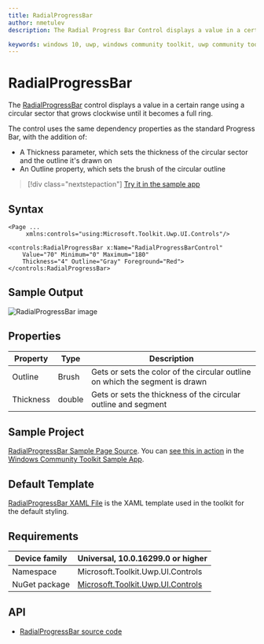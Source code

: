 ```yaml
---
title: RadialProgressBar
author: nmetulev
description: The Radial Progress Bar Control displays a value in a certain range using a circular sector that grows clockwise until it becomes a full ring.

keywords: windows 10, uwp, windows community toolkit, uwp community toolkit, uwp toolkit, Radial Progress Bar, RadialProgressBar, xaml control, xaml
---
```


# RadialProgressBar

The [RadialProgressBar](https://docs.microsoft.com/dotnet/api/microsoft.toolkit.uwp.ui.controls.radialprogressbar) control displays a value in a certain range using a circular sector that grows clockwise until it becomes a full ring.

The control uses the same dependency properties as the standard Progress Bar, with the addition of:

- A Thickness parameter, which sets the thickness of the circular sector and the outline it's drawn on
- An Outline property, which sets the brush of the circular outline

> [!div class="nextstepaction"]
> [Try it in the sample app](uwpct://Controls?sample=RadialProgressBar)

## Syntax

```xaml
<Page ...
     xmlns:controls="using:Microsoft.Toolkit.Uwp.UI.Controls"/>

<controls:RadialProgressBar x:Name="RadialProgressBarControl"
	Value="70" Minimum="0" Maximum="180"
	Thickness="4" Outline="Gray" Foreground="Red">
</controls:RadialProgressBar>
```

## Sample Output

![RadialProgressBar image](../resources/images/Controls/RadialProgressBar.png)

## Properties

| Property | Type | Description |
| -- | -- | -- |
| Outline | Brush | Gets or sets the color of the circular outline on which the segment is drawn |
| Thickness | double | Gets or sets the thickness of the circular outline and segment |

## Sample Project

[RadialProgressBar Sample Page Source](https://github.com/Microsoft/WindowsCommunityToolkit//tree/master/Microsoft.Toolkit.Uwp.SampleApp/SamplePages/RadialProgressBar). You can [see this in action](uwpct://Controls?sample=RadialProgressBar) in the [Windows Community Toolkit Sample App](https://aka.ms/uwptoolkitapp).

## Default Template

[RadialProgressBar XAML File](https://github.com/Microsoft/WindowsCommunityToolkit//blob/master/Microsoft.Toolkit.Uwp.UI.Controls/RadialProgressBar/RadialProgressBar.xaml) is the XAML template used in the toolkit for the default styling.

## Requirements

| Device family | Universal, 10.0.16299.0 or higher |
| -- | -- |
| Namespace | Microsoft.Toolkit.Uwp.UI.Controls |
| NuGet package | [Microsoft.Toolkit.Uwp.UI.Controls](https://www.nuget.org/packages/Microsoft.Toolkit.Uwp.UI.Controls/) |

## API

* [RadialProgressBar source code](https://github.com/Microsoft/WindowsCommunityToolkit//tree/master/Microsoft.Toolkit.Uwp.UI.Controls/RadialProgressBar)